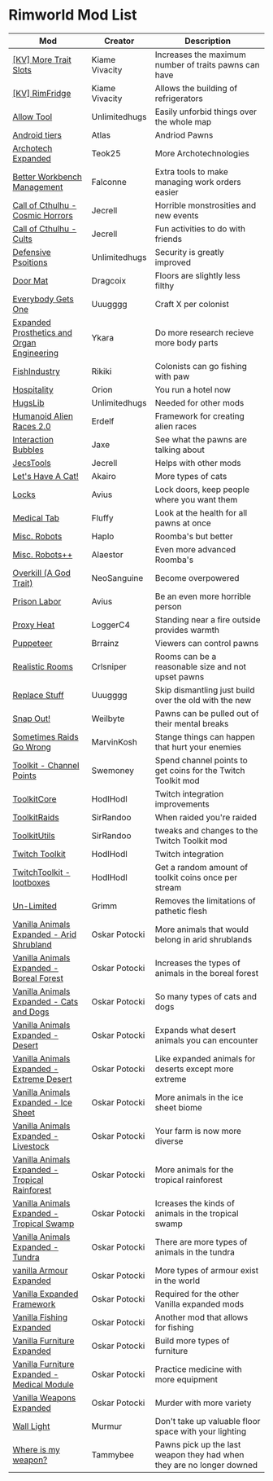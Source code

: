 # Rimworld Mod List 


Mod | Creator | Description
------------ | ------------- | -------------
[[KV] More Trait Slots](https://steamcommunity.com/sharedfiles/filedetails/?id=1508292711) | Kiame Vivacity | Increases the maximum number of traits pawns can have  
[[KV] RimFridge](https://steamcommunity.com/sharedfiles/filedetails/?id=1180721235) |Kiame Vivacity | Allows the building of refrigerators 
[Allow Tool](https://steamcommunity.com/sharedfiles/filedetails/?id=761421485)|Unlimitedhugs | Easily unforbid things over the whole map 
[Android tiers](https://steamcommunity.com/sharedfiles/filedetails/?id=1386412863) | Atlas | Andriod Pawns 
[Archotech Expanded](https://steamcommunity.com/sharedfiles/filedetails/?id=1442734859) | Teok25 | More Archotechnologies 
[Better Workbench Management](https://steamcommunity.com/sharedfiles/filedetails/?id=935982361) | Falconne | Extra tools to make managing work orders easier
[Call of Cthulhu - Cosmic Horrors](https://steamcommunity.com/sharedfiles/filedetails/?id=765890823) | Jecrell | Horrible monstrosities and new events 
[Call of Cthulhu - Cults](https://steamcommunity.com/sharedfiles/filedetails/?id=815039373) | Jecrell | Fun activities to do with friends 
[Defensive Psoitions](https://steamcommunity.com/sharedfiles/filedetails/?id=761219125) | Unlimitedhugs | Security is greatly improved 
[Door Mat](https://steamcommunity.com/sharedfiles/filedetails/?id=1505423207) | Dragcoix | Floors are slightly less filthy 
[Everybody Gets One](https://steamcommunity.com/sharedfiles/filedetails/?id=1687566130) | Uuugggg | Craft X per colonist 
[Expanded Prosthetics and Organ Engineering](https://steamcommunity.com/sharedfiles/filedetails/?id=725956940) | Ykara | Do more research recieve more body parts 
[FishIndustry](https://steamcommunity.com/sharedfiles/filedetails/?id=758810805) | Rikiki | Colonists can go fishing with paw 
[Hospitality](https://steamcommunity.com/sharedfiles/filedetails/?id=753498552) | Orion | You run a hotel now 
[HugsLib](https://steamcommunity.com/sharedfiles/filedetails/?id=818773962) | Unlimitedhugs | Needed for other mods 
[Humanoid Alien Races 2.0](https://steamcommunity.com/sharedfiles/filedetails/?id=839005762) | Erdelf | Framework for creating alien races 
[Interaction Bubbles](https://steamcommunity.com/sharedfiles/filedetails/?id=1516158345) | Jaxe | See what the pawns are talking about 
[JecsTools](https://steamcommunity.com/sharedfiles/filedetails/?id=932008009) | Jecrell | Helps with other mods 
[Let's Have A Cat!](https://steamcommunity.com/sharedfiles/filedetails/?id=1629060163) | Akairo | More types of cats 
[Locks](https://steamcommunity.com/sharedfiles/filedetails/?id=1157085076) | Avius | Lock doors, keep people where you want them 
[Medical Tab](https://steamcommunity.com/sharedfiles/filedetails/?id=715565817) | Fluffy | Look at the health for all pawns at once 
[Misc. Robots](https://steamcommunity.com/sharedfiles/filedetails/?id=724602224) | Haplo | Roomba's but better 
[Misc. Robots++](https://steamcommunity.com/sharedfiles/filedetails/?id=747645520) | Alaestor | Even more advanced Roomba's 
[Overkill (A God Trait)](https://steamcommunity.com/sharedfiles/filedetails/?id=2032850941) | NeoSanguine | Become overpowered 
[Prison Labor](https://steamcommunity.com/sharedfiles/filedetails/?id=1899474310) | Avius | Be an even more horrible person
[Proxy Heat](https://steamcommunity.com/sharedfiles/filedetails/?id=2365526329) | LoggerC4 | Standing near a fire outside provides warmth
[Puppeteer](https://steamcommunity.com/sharedfiles/filedetails/?id=2057192142) | Brrainz | Viewers can control pawns 
[Realistic Rooms](https://steamcommunity.com/sharedfiles/filedetails/?id=848972794) | Crlsniper | Rooms can be a reasonable size and not upset pawns 
[Replace Stuff](https://steamcommunity.com/sharedfiles/filedetails/?id=1372003680) | Uuugggg | Skip dismantling just build over the old with the new 
[Snap Out!](https://steamcommunity.com/sharedfiles/filedetails/?id=1319782555) | Weilbyte | Pawns can be pulled out of their mental breaks 
[Sometimes Raids Go Wrong](https://steamcommunity.com/sharedfiles/filedetails/?id=1551336515) | MarvinKosh | Stange things can happen that hurt your enemies 
[Toolkit - Channel Points](https://steamcommunity.com/sharedfiles/filedetails/?id=1916651243) | Swemoney | Spend channel points to get coins for the Twitch Toolkit mod 
[ToolkitCore](https://steamcommunity.com/sharedfiles/filedetails/?id=2018368654) | HodlHodl | Twitch integration improvements
[ToolkitRaids](https://steamcommunity.com/sharedfiles/filedetails/?id=2091359241) | SirRandoo | When raided you're raided 
[ToolkitUtils](https://steamcommunity.com/sharedfiles/filedetails/?id=2009500580) | SirRandoo | tweaks and changes to the Twitch Toolkit mod 
[Twitch Toolkit](https://steamcommunity.com/sharedfiles/filedetails/?id=1718525787) | HodlHodl | Twitch integration 
[TwitchToolkit - lootboxes](https://steamcommunity.com/sharedfiles/filedetails/?id=1720021578) | HodlHodl | Get a random amount of toolkit coins once per stream 
[Un-Limited](https://steamcommunity.com/sharedfiles/filedetails/?id=1668141382) | Grimm | Removes the limitations of pathetic flesh
[Vanilla Animals Expanded - Arid Shrubland](https://steamcommunity.com/sharedfiles/filedetails/?id=1836900626) | Oskar Potocki | More animals that would belong in arid shrublands
[Vanilla Animals Expanded - Boreal Forest](https://steamcommunity.com/sharedfiles/filedetails/?id=1895364938) | Oskar Potocki | Increases the types of animals in the boreal forest 
[Vanilla Animals Expanded - Cats and Dogs](https://steamcommunity.com/sharedfiles/filedetails/?id=1823540489) | Oskar Potocki | So many types of cats and dogs 
[Vanilla Animals Expanded - Desert](https://steamcommunity.com/sharedfiles/filedetails/?id=1849183875) | Oskar Potocki | Expands what desert animals you can encounter 
[Vanilla Animals Expanded - Extreme Desert](https://steamcommunity.com/sharedfiles/filedetails/?id=1849184079) | Oskar Potocki | Like expanded animals for deserts except more extreme 
[Vanilla Animals Expanded - Ice Sheet](https://steamcommunity.com/sharedfiles/filedetails/?id=1895364782) | Oskar Potocki | More animals in the ice sheet biome 
[Vanilla Animals Expanded - Livestock](https://steamcommunity.com/sharedfiles/filedetails/?id=1700683323) | Oskar Potocki | Your farm is now more diverse 
[Vanilla Animals Expanded - Tropical Rainforest](https://steamcommunity.com/sharedfiles/filedetails/?id=1907283872) | Oskar Potocki | More animals for the tropical rainforest 
[Vanilla Animals Expanded - Tropical Swamp](https://steamcommunity.com/sharedfiles/filedetails/?id=1907283935) | Oskar Potocki | Icreases the kinds of animals in the tropical swamp 
[Vanilla Animals Expanded - Tundra](https://steamcommunity.com/sharedfiles/filedetails/?id=1895364585) | Oskar Potocki | There are more types of animals in the tundra 
[vanilla Armour Expanded](https://steamcommunity.com/sharedfiles/filedetails/?id=1814988282) | Oskar Potocki | More types of armour exist in the world 
[Vanilla Expanded Framework](https://steamcommunity.com/sharedfiles/filedetails/?id=2023507013) | Oskar Potocki | Required for the other Vanilla expanded mods 
[Vanilla Fishing Expanded](https://steamcommunity.com/sharedfiles/filedetails/?id=1914064942) | Oskar Potocki | Another mod that allows for fishing 
[Vanilla Furniture Expanded](https://steamcommunity.com/sharedfiles/filedetails/?id=1718190143) | Oskar Potocki | Build more types of furniture 
[Vanilla Furniture Expanded - Medical Module](https://steamcommunity.com/sharedfiles/filedetails/?id=1718191613) | Oskar Potocki | Practice medicine with more equipment 
[Vanilla Weapons Expanded](https://steamcommunity.com/sharedfiles/filedetails/?id=1814383360) | Oskar Potocki | Murder with more variety 
[Wall Light](https://steamcommunity.com/sharedfiles/filedetails/?id=1423699208) | Murmur | Don't take up valuable floor space with your lighting 
[Where is my weapon?](https://steamcommunity.com/sharedfiles/filedetails/?id=1539028008) | Tammybee | Pawns pick up the last weapon they had when they are no longer downed 
